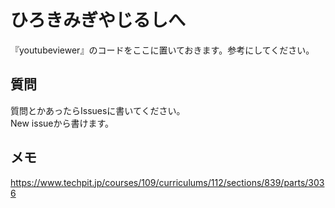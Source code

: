 # ひろきみぎやじるしへ
『youtubeviewer』のコードをここに置いておきます。参考にしてください。  

## 質問
質問とかあったらIssuesに書いてください。  
New issueから書けます。

## メモ
https://www.techpit.jp/courses/109/curriculums/112/sections/839/parts/3036
